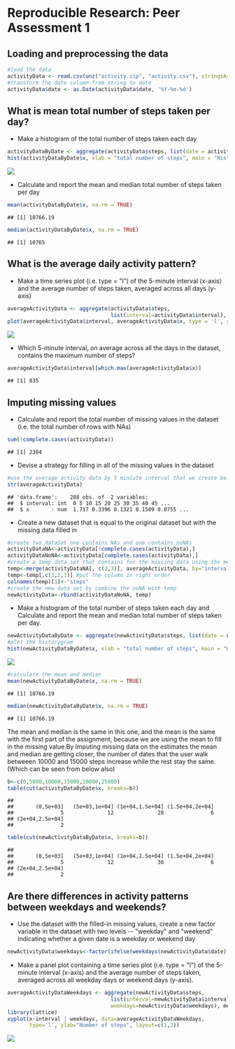# Reproducible Research: Peer Assessment 1


## Loading and preprocessing the data

```r
#load the data
activityData <- read.csv(unz("activity.zip", "activity.csv"), stringsAsFactors=FALSE)
#transform the date column from string to date
activityData$date <- as.Date(activityData$date, '%Y-%m-%d')
```

## What is mean total number of steps taken per day?
* Make a histogram of the total number of steps taken each day

```r
activityDataByDate <- aggregate(activityData$steps, list(date = activityData$date), sum)
hist(activityDataByDate$x, xlab = "total number of steps", main = "Histogram of total number steps by date")
```

![](PA1_template_files/figure-html/unnamed-chunk-2-1.png) 

* Calculate and report the mean and median total number of steps taken per day

```r
mean(activityDataByDate$x, na.rm = TRUE)
```

```
## [1] 10766.19
```

```r
median(activityDataByDate$x, na.rm = TRUE)
```

```
## [1] 10765
```

## What is the average daily activity pattern?
* Make a time series plot (i.e. type = "l") of the 5-minute interval (x-axis) and the average number of steps taken, averaged across all days (y-axis)

```r
averageActivityData <- aggregate(activityData$steps, 
                                 list(interval=activityData$interval), mean, na.rm=TRUE)
plot(averageActivityData$interval, averageActivityData$x, type = 'l', ylab="average number of steps")
```

![](PA1_template_files/figure-html/unnamed-chunk-4-1.png) 

* Which 5-minute interval, on average across all the days in the dataset, contains the maximum number of steps?

```r
averageActivityData$interval[which.max(averageActivityData$x)]
```

```
## [1] 835
```

## Imputing missing values
* Calculate and report the total number of missing values in the dataset (i.e. the total number of rows with NAs)

```r
sum(!complete.cases(activityData))
```

```
## [1] 2304
```

* Devise a strategy for filling in all of the missing values in the dataset

```r
#use the average activity data by 5 miniute interval that we create before
str(averageActivityData)
```

```
## 'data.frame':	288 obs. of  2 variables:
##  $ interval: int  0 5 10 15 20 25 30 35 40 45 ...
##  $ x       : num  1.717 0.3396 0.1321 0.1509 0.0755 ...
```

* Create a new dataset that is equal to the original dataset but with the missing data filled in

```r
#create two dataSet one contains NAs and one contains noNAs
activityDataNA<-activityData[!complete.cases(activityData),]
activityDataNoNA<-activityData[complete.cases(activityData),]
#create a temp data set that contains for the missing data using the mean
temp<-merge(activityDataNA[, c(2,3)], averageActivityData, by="interval")
temp<-temp[,c(3,2,1)] #put the column in right order
colnames(temp)[1]<-"steps"
#create the new data set by combine the noNA with temp
newActivityData<-rbind(activityDataNoNA, temp)
```

* Make a histogram of the total number of steps taken each day and Calculate and report the mean and median total number of steps taken per day.

```r
newActivityDataByDate <- aggregate(newActivityData$steps, list(date = newActivityData$date), sum)
#plot the historygram
hist(newActivityDataByDate$x, xlab = "total number of steps", main = "Histogram of total number steps by date")
```

![](PA1_template_files/figure-html/unnamed-chunk-9-1.png) 

```r
#calculate the mean and median
mean(newActivityDataByDate$x, na.rm = TRUE)
```

```
## [1] 10766.19
```

```r
median(newActivityDataByDate$x, na.rm = TRUE)
```

```
## [1] 10766.19
```

The mean and median is the same in this one, and the mean is the same with the first part of the assignment, because we are using the mean to fill in the missing value.By imputing missing data on the estimates the mean and median are getting closer, the number of dates that the user walk betweeen 10000 and 15000 steps increase while the rest stay the same. (Which can be seen from below also)


```r
b<-c(0,5000,10000,15000,20000,25000) 
table(cut(activityDataByDate$x, breaks=b))
```

```
## 
##       (0,5e+03]   (5e+03,1e+04] (1e+04,1.5e+04] (1.5e+04,2e+04] 
##               5              12              28               6 
## (2e+04,2.5e+04] 
##               2
```

```r
table(cut(newActivityDataByDate$x, breaks=b))
```

```
## 
##       (0,5e+03]   (5e+03,1e+04] (1e+04,1.5e+04] (1.5e+04,2e+04] 
##               5              12              36               6 
## (2e+04,2.5e+04] 
##               2
```

## Are there differences in activity patterns between weekdays and weekends?
* Use the dataset with the filled-in missing values, create a new factor variable in the dataset with two levels -- "weekday" and "weekend" indicating whether a given date is a weekday or weekend day

```r
newActivityData$weekdays<-factor(ifelse(weekdays(newActivityData$date) == "Saturday" | weekdays(newActivityData$date) == "Sunday", "weekend", "weekday"))
```

* Make a panel plot containing a time series plot (i.e. type = "l") of the 5-minute interval (x-axis) and the average number of steps taken, averaged across all weekday days or weekend days (y-axis).

```r
averageActivityDataWeekdays <- aggregate(newActivityData$steps, 
                                 list(interval=newActivityData$interval, 
                                 weekdays=newActivityData$weekdays), mean, na.rm=TRUE)
library(lattice)
xyplot(x~interval | weekdays, data=averageActivityDataWeekdays, 
       type='l', ylab="Number of steps", layout=c(1,2))
```

![](PA1_template_files/figure-html/unnamed-chunk-12-1.png) 
